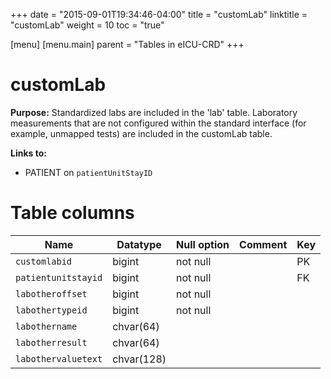 +++
date = "2015-09-01T19:34:46-04:00"
title = "customLab"
linktitle = "customLab"
weight = 10
toc = "true"

[menu]
  [menu.main]
    parent = "Tables in eICU-CRD"
+++

# customLab

**Purpose:** Standardized labs are included in the 'lab' table. Laboratory measurements that are not configured within the standard interface (for example, unmapped tests) are included in the customLab table.

**Links to:**

* PATIENT on `patientUnitStayID`

<!-- # Important considerations

* To follow.
 -->
# Table columns

Name | Datatype | Null option | Comment | Key
---- | ---- | ---- | ---- | ----
`customlabid`       | bigint     | not null |  |  PK
`patientunitstayid` | bigint     | not null |  |  FK
`labotheroffset`    | bigint     | not null |  |
`labothertypeid`    | bigint     | not null |  |
`labothername`      | chvar(64)  |          |  |
`labotherresult`    | chvar(64)  |          |  |
`labothervaluetext` | chvar(128) |          |  |


<!--
      Column       |          Type          | Modifiers | Comment
-------------------+------------------------+---------------------
 customlabid       | bigint                 | not null |
 patientunitstayid | bigint                 | not null |
 labotheryear      | smallint               | not null |
 labothertime24    | chvar(8)   | not null |
 labothertime      | chvar(20)  | not null |
 labotheroffset    | bigint                 | not null |
 labothertypeid    | bigint                 | not null |
 labothername      | chvar(64)  |          |
 labotherresult    | chvar(64)  |          |
 labothervaluetext | chvar(128) |          |

-->

<!-- # Detailed description

* To follow. -->

